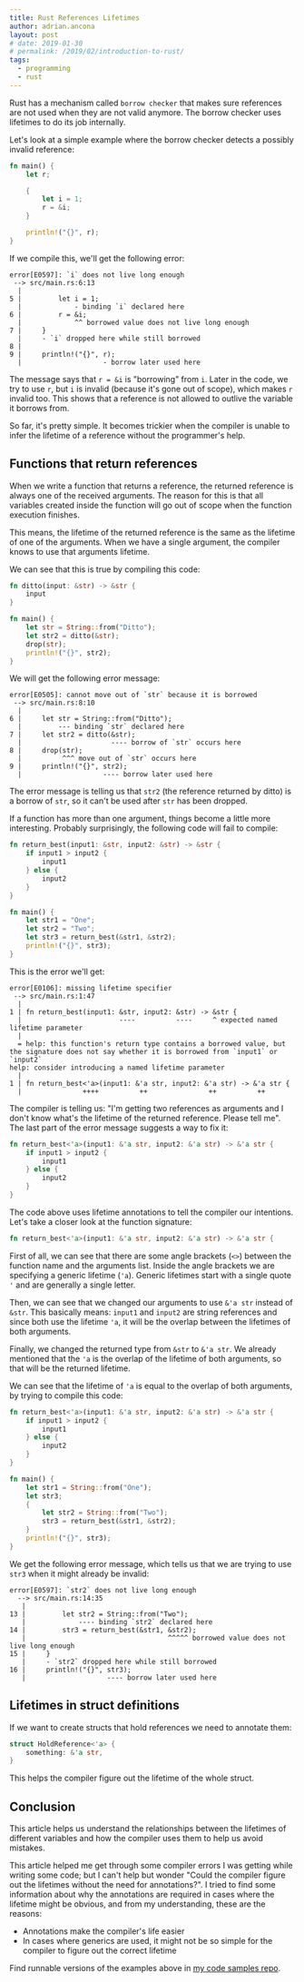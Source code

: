 ```yaml
---
title: Rust References Lifetimes
author: adrian.ancona
layout: post
# date: 2019-01-30
# permalink: /2019/02/introduction-to-rust/
tags:
  - programming
  - rust
---
```


Rust has a mechanism called `borrow checker` that makes sure references are not used when they are not valid anymore. The borrow checker uses lifetimes to do its job internally.

Let's look at a simple example where the borrow checker detects a possibly invalid reference:

```rust
fn main() {
    let r;

    {
        let i = 1;
        r = &i;
    }

    println!("{}", r);
}
```

If we compile this, we'll get the following error:

```
error[E0597]: `i` does not live long enough
 --> src/main.rs:6:13
  |
5 |         let i = 1;
  |             - binding `i` declared here
6 |         r = &i;
  |             ^^ borrowed value does not live long enough
7 |     }
  |     - `i` dropped here while still borrowed
8 |
9 |     println!("{}", r);
  |                    - borrow later used here
```

The message says that `r = &i` is "borrowing" from `i`. Later in the code, we try to use `r`, but `i` is invalid (because it's gone out of scope), which makes `r` invalid too. This shows that a reference is not allowed to outlive the variable it borrows from.

So far, it's pretty simple. It becomes trickier when the compiler is unable to infer the lifetime of a reference without the programmer's help.

## Functions that return references

When we write a function that returns a reference, the returned reference is always one of the received arguments. The reason for this is that all variables created inside the function will go out of scope when the function execution finishes.

This means, the lifetime of the returned reference is the same as the lifetime of one of the arguments. When we have a single argument, the compiler knows to use that arguments lifetime.

We can see that this is true by compiling this code:

```rust
fn ditto(input: &str) -> &str {
    input
}

fn main() {
    let str = String::from("Ditto");
    let str2 = ditto(&str);
    drop(str);
    println!("{}", str2);
}
```

We will get the following error message:

```
error[E0505]: cannot move out of `str` because it is borrowed
 --> src/main.rs:8:10
  |
6 |     let str = String::from("Ditto");
  |         --- binding `str` declared here
7 |     let str2 = ditto(&str);
  |                      ---- borrow of `str` occurs here
8 |     drop(str);
  |          ^^^ move out of `str` occurs here
9 |     println!("{}", str2);
  |                    ---- borrow later used here
```

The error message is telling us that `str2` (the reference returned by ditto) is a borrow of `str`, so it can't be used after `str` has been dropped.

If a function has more than one argument, things become a little more interesting. Probably surprisingly, the following code will fail to compile:

```rust
fn return_best(input1: &str, input2: &str) -> &str {
    if input1 > input2 {
        input1
    } else {
        input2
    }
}

fn main() {
    let str1 = "One";
    let str2 = "Two";
    let str3 = return_best(&str1, &str2);
    println!("{}", str3);
}
```

This is the error we'll get:

```
error[E0106]: missing lifetime specifier
 --> src/main.rs:1:47
  |
1 | fn return_best(input1: &str, input2: &str) -> &str {
  |                        ----          ----     ^ expected named lifetime parameter
  |
  = help: this function's return type contains a borrowed value, but the signature does not say whether it is borrowed from `input1` or `input2`
help: consider introducing a named lifetime parameter
  |
1 | fn return_best<'a>(input1: &'a str, input2: &'a str) -> &'a str {
  |               ++++          ++               ++          ++
```

The compiler is telling us: "I'm getting two references as arguments and I don't know what's the lifetime of the returned reference. Please tell me". The last part of the error message suggests a way to fix it:

```rust
fn return_best<'a>(input1: &'a str, input2: &'a str) -> &'a str {
    if input1 > input2 {
        input1
    } else {
        input2
    }
}
```

The code above uses lifetime annotations to tell the compiler our intentions. Let's take a closer look at the function signature:

```rust
fn return_best<'a>(input1: &'a str, input2: &'a str) -> &'a str {
```

First of all, we can see that there are some angle brackets (`<>`) between the function name and the arguments list. Inside the angle brackets we are specifying a generic lifetime (`'a`). Generic lifetimes start with a single quote `'` and are generally a single letter.

Then, we can see that we changed our arguments to use `&'a str` instead of `&str`. This basically means: `input1` and `input2` are string references and since both use the lifetime `'a`, it will be the overlap between the lifetimes of both arguments.

Finally, we changed the returned type from `&str` to `&'a str`. We already mentioned that the `'a` is the overlap of the lifetime of both arguments, so that will be the returned lifetime.

We can see that the lifetime of `'a` is equal to the overlap of both arguments, by trying to compile this code:

```rust
fn return_best<'a>(input1: &'a str, input2: &'a str) -> &'a str {
    if input1 > input2 {
        input1
    } else {
        input2
    }
}

fn main() {
    let str1 = String::from("One");
    let str3;
    {
        let str2 = String::from("Two");
        str3 = return_best(&str1, &str2);
    }
    println!("{}", str3);
}
```

We get the following error message, which tells us that we are trying to use `str3` when it might already be invalid:

```
error[E0597]: `str2` does not live long enough
  --> src/main.rs:14:35
   |
13 |         let str2 = String::from("Two");
   |             ---- binding `str2` declared here
14 |         str3 = return_best(&str1, &str2);
   |                                   ^^^^^ borrowed value does not live long enough
15 |     }
   |     - `str2` dropped here while still borrowed
16 |     println!("{}", str3);
   |                    ---- borrow later used here
```

## Lifetimes in struct definitions

If we want to create structs that hold references we need to annotate them:

```rust
struct HoldReference<'a> {
    something: &'a str,
}
```

This helps the compiler figure out the lifetime of the whole struct.

## Conclusion

This article helps us understand the relationships between the lifetimes of different variables and how the compiler uses them to help us avoid mistakes.

This article helped me get through some compiler errors I was getting while writing some code; but I can't help but wonder "Could the compiler figure out the lifetimes without the need for annotations?". I tried to find some information about why the annotations are required in cases where the lifetime might be obvious, and from my understanding, these are the reasons:

- Annotations make the compiler's life easier
- In cases where generics are used, it might not be so simple for the compiler to figure out the correct lifetime

Find runnable versions of the examples above in [my code samples repo](https://github.com/soonick/ncona-code-samples/tree/master/rust-references-lifetimes).
